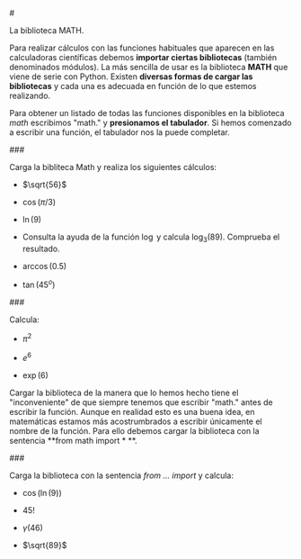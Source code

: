 #<div class="alert alert-success">La biblioteca MATH.</div>

Para realizar cálculos con las funciones habituales que aparecen en las calculadoras científicas debemos **importar ciertas bibliotecas** (también denominados módulos). La más sencilla de usar es la biblioteca **MATH** que viene de serie con Python. Existen **diversas formas de cargar las bibliotecas** y cada una es adecuada en función de lo que estemos realizando.

Para obtener un listado de todas las funciones disponibles en la biblioteca *math* escribimos "math." y **presionamos el tabulador**. Si hemos comenzado a escribir una función, el tabulador nos la puede completar.

###<div class="alert alert-warning">Carga la bibliteca Math y realiza los siguientes cálculos:</div>


* $\sqrt{56}$


* $\cos(\pi/3)$


* $\ln(9)$


* Consulta la ayuda de la función $\log$ y calcula $\log_3(89)$. Comprueba el resultado.


* $\arccos(0.5)$


* $\tan(45^o)$

###<div class="alert alert-warning">Calcula:</div>


* $\pi^2$


* $e^6$


* $\exp(6)$

Cargar la biblioteca de la manera que lo hemos hecho tiene el "inconveniente" de que siempre tenemos que escribir "math." antes de escribir la función. Aunque en realidad esto es una buena idea, en matemáticas estamos más acostrumbrados a escribir únicamente el nombre de la función. Para ello debemos cargar la biblioteca con la sentencia **from math import * **.

###<div class="alert alert-warning">Carga la biblioteca con la sentencia *from ... import* y calcula:<div>


* $\cos(\ln(9)$)


* $45!$


* $\gamma(46)$


* $\sqrt{89}$
